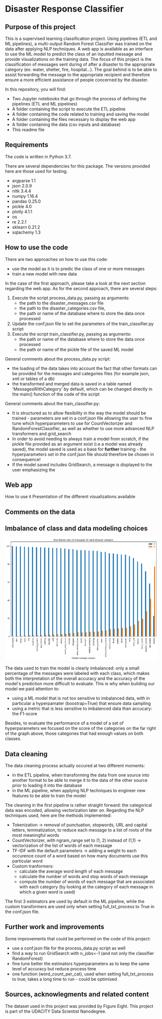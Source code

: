 Disaster Response Classifier
==============================

Purpose of this project
-----------------------

This is a supervised learning classification project. 
Using pipelines (ETL and ML pipelines), a multi-output Random Forest Classifier was trained on the data after applying NLP techniques. 
A web app is available as an interface to use the ML model to predict the class of an inputted message and provide visualizations on the training data.
The focus of this project is the classification of messages sent during of after a disaster to the appropriate category (ex: water, shelter, fire, hospital...). The goal behind is to be able to assist forwarding the message to the appropriate recipient and therefore ensure a more efficient assistance of people concerned by the disaster.

In this repository, you will find:

- Two Jupyter notebooks that go through the process of defining the pipelines (ETL and ML pipelines)
- A folder containing the script to execute the ETL pipeline
- A folder containing the code related to training and saving the model
- A folder containing the files necessary to display the web app
- A folder containing the data (csv inputs and database)
- This readme file


Requirements
------------

The code is written in Python 3.7.

There are several dependencies for this package. The versions provided here are those used for testing.

- argparse 1.1
- json 2.0.9
- nltk 3.4.4
- numpy 1.16.4
- pandas 0.25.0
- pickle 4.0
- plotly 4.1.1
- os 
- re 2.2.1
- sklearn 0.21.2
- sqlachemy 1.3



How to use the code
-------------------

There are two approaches on how to use this code:
- use the model as it is to predic the class of one or more messages
- train a new model with new data

In the case of the first approach, please take a look at the next section regarding the web app.
As for the second approach, there are several steps:
1. Execute the script process_data.py, passing as arguments:
	- the path to the disaster_messages.csv file
	- the path to the disaster_categories.csv file,
	- the path or name of the database where to store the data once processed 
2. Update the conf.json file to set the parameters of the train_classifier.py script
3. Execute the script train_classifier.py, passing as arguments:
	- the path or name of the database where to store the data once processed 
	- the path or name of the pickle file of the saved ML model


General comments about the process_data.py script:
- the loading of the data takes into account the fact that other formats can be provided for the messages and categories files (for example json, xml or tables of a db)
- the transformed and merged data is saved in a table named 'MessagesWithCategory' by default, which can be changed directly in the main() function of the code of the script

General comments about the train_classifier.py:
- It is structured as to allow flexibility in the way the model should be trained - parameters are set in a conf.json file allowing the user to fine tune which hyperparameters to use for CountVectorizer and RandomForestClassifier, as well as whether to use more advanced NLP transformers and grid_search
- In order to avoid needing to always train a model from scratch, if the pickle file provided as an argument exist (i.e a model was already saved), the model saved is used as a base for **further** training - the hyperparameters set in the conf.json file should therefore be chosen in consequence!
- If the model saved includes GridSearch, a message is displayed to the user emphasizing the 


Web app
-------

How to use it
Presentation of the different visualizations available



Comments on the data
---------------------

Imbalance of class and data modeling choices
---------------------------------------------

![alt text](data/img_classes_unbalanced.png "Imbalance of classed")

The data used to train the model is clearly imbalanced: only a small percentage of the messages were labeled with each class, which makes both the interpretation of the overall accuracy and the accuracy of the model's prediction more difficult to evaluate. 
This is why when building our model we paid attention to:
- using a ML model that is not too sensitive to imbalanced data, with in particular a hyperpamater (boostrap=True) that ensure data sampling
- using a metric that is less sensitive to imbalanced data than accucary: the F1-score

Besides, to evaluate the performance of a model of a set of hyperparameters we focused on the score of the categories on the far right of the graph above, those categories that had enough values on both classes. 


Data cleaning
--------------

The data cleaning process actually occured at two different moments:
- in the ETL pipeline, when transforming the data from one source into another format to be able to merge it to the data of the other source prior to loading it into the database
- in the ML pipeline, when applying NLP techniques to engineer new features to be able to train the model

The cleaning in the first pipeline is rather straight forward: the categorical data was encoded, allowing vectorization later on.
Regarding the NLP techniques used, here are the methods implemented:
- Tokenization -> removal of punctuation, stopwords, URL and capital letters, lemmatization, to reduce each message to a list of roots of the most meaningful words
- CountVectorizer, with ngram_range set to (1, 2) instead of (1,1) -> vectorization of the list of words of each message
- TF-IDF with the default parameters -> adding a weight to each occurence count of a word based on how many documents use this particular word
- Custom tranformers:
	- calculate the average word length of each message
	- calculate the number of words and stop words of each message
	- compute the number of words of each message that are associated with each category (by looking at the category of each message in which a given word is used)

The first 3 estimators are used by default in the ML pipeline, while the custom transformers are used only when setting full_txt_process to True in the conf.json file. 


Further work and improvements
-----------------------------

Some improvements that could be performed on the code of this project:

- use a conf.json file for the process_data.py script as well
- find a way to run GridSearch with n_jobs=-1 (and not only the classifier RandomForest)
- fine tune better the estimators hyperparameters as to keep the same level of accuracy but reduce process time
- one function (word_count_per_cat), used when setting full_txt_process to true, takes a long time to run - could be optimised


Sources, acknowlegments and related content
-------------------------------------------

The dataset used in this project was provided by Figure Eight.
This project is part of the UDACITY Data Scientist Nanodegree.

